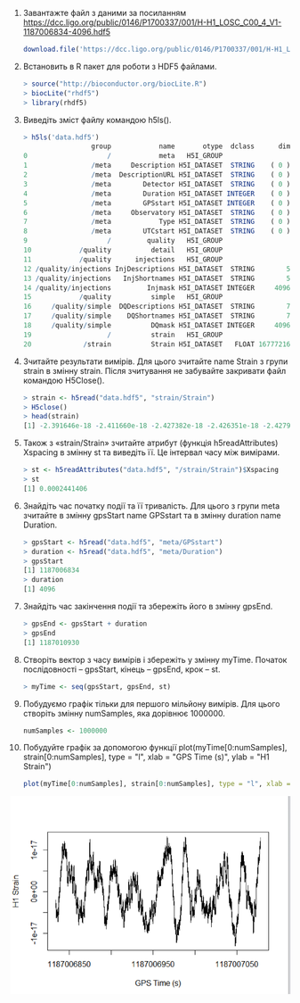 1.	Завантажте файл з даними за посиланням https://dcc.ligo.org/public/0146/P1700337/001/H-H1_LOSC_C00_4_V1-1187006834-4096.hdf5 

	```r
	download.file('https://dcc.ligo.org/public/0146/P1700337/001/H-H1_LOSC_C00_4_V1-1187006834-4096.hdf5', 'data.hdf5', mode='wb')
	```
2.	Встановить в R пакет для роботи з HDF5 файлами.

	```r
	> source("http://bioconductor.org/biocLite.R")
	> biocLite("rhdf5")
	> library(rhdf5)
	```
3.	Виведіть зміст файлу командою h5ls().

	```r
	> h5ls('data.hdf5')
	                 group            name       otype  dclass      dim
	0                    /            meta   H5I_GROUP                 
	1                /meta     Description H5I_DATASET  STRING    ( 0 )
	2                /meta  DescriptionURL H5I_DATASET  STRING    ( 0 )
	3                /meta        Detector H5I_DATASET  STRING    ( 0 )
	4                /meta        Duration H5I_DATASET INTEGER    ( 0 )
	5                /meta        GPSstart H5I_DATASET INTEGER    ( 0 )
	6                /meta     Observatory H5I_DATASET  STRING    ( 0 )
	7                /meta            Type H5I_DATASET  STRING    ( 0 )
	8                /meta        UTCstart H5I_DATASET  STRING    ( 0 )
	9                    /         quality   H5I_GROUP                 
	10            /quality          detail   H5I_GROUP                 
	11            /quality      injections   H5I_GROUP                 
	12 /quality/injections InjDescriptions H5I_DATASET  STRING        5
	13 /quality/injections   InjShortnames H5I_DATASET  STRING        5
	14 /quality/injections         Injmask H5I_DATASET INTEGER     4096
	15            /quality          simple   H5I_GROUP                 
	16     /quality/simple  DQDescriptions H5I_DATASET  STRING        7
	17     /quality/simple    DQShortnames H5I_DATASET  STRING        7
	18     /quality/simple          DQmask H5I_DATASET INTEGER     4096
	19                   /          strain   H5I_GROUP                 
	20             /strain          Strain H5I_DATASET   FLOAT 16777216
	
	```
4.	Зчитайте результати вимірів. Для цього зчитайте name Strain з групи strain в змінну strain. Після зчитування не забувайте закривати файл командою H5Close().

	```r
	> strain <- h5read("data.hdf5", "strain/Strain")
	> H5close()
	> head(strain)
	[1] -2.391646e-18 -2.411660e-18 -2.427382e-18 -2.426351e-18 -2.427996e-18 -2.446291e-18
	```
5.	Також з «strain/Strain» зчитайте атрибут (функція h5readAttributes) Xspacing в змінну st та виведіть її. Це інтервал часу між вимірами.

	```r
	> st <- h5readAttributes("data.hdf5", "/strain/Strain")$Xspacing
	> st
	[1] 0.0002441406
	```
6.	Знайдіть час початку події та її тривалість. Для цього з групи meta зчитайте в змінну gpsStart  name GPSstart та в змінну duration name Duration.

	```r
	> gpsStart <- h5read("data.hdf5", "meta/GPSstart")
	> duration <- h5read("data.hdf5", "meta/Duration")
	> gpsStart
	[1] 1187006834
	> duration
	[1] 4096
	```
7.	Знайдіть час закінчення події та збережіть його в змінну gpsEnd.

	```r
	> gpsEnd <- gpsStart + duration
	> gpsEnd
	[1] 1187010930
	```
8.	Створіть вектор з часу вимірів і збережіть у змінну myTime. Початок послідовності – gpsStart, кінець – gpsEnd, крок – st.

	```r
	> myTime <- seq(gpsStart, gpsEnd, st)
	```	
9.	Побудуємо графік тільки для першого мільйону вимірів. Для цього створіть змінну numSamples, яка дорівнює 1000000.

	```r
	numSamples <- 1000000
	```
10.	Побудуйте графік за допомогою функції plot(myTime[0:numSamples], strain[0:numSamples], type = "l", xlab = "GPS Time (s)", ylab = "H1 Strain")

	```r
	plot(myTime[0:numSamples], strain[0:numSamples], type = "l", xlab = "GPS Time (s)", ylab = "H1 Strain")
	```

![plot](plot.png)